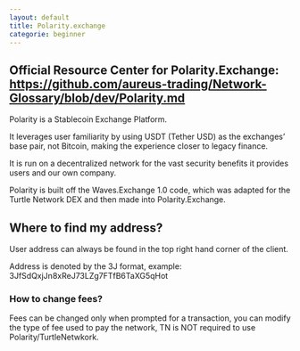 ```yaml
---
layout: default
title: Polarity.exchange
categorie: beginner
---
```

Official Resource Center for Polarity.Exchange: https://github.com/aureus-trading/Network-Glossary/blob/dev/Polarity.md
---

Polarity is a Stablecoin Exchange Platform.

It leverages user familiarity by using USDT (Tether USD) as the exchanges’ base pair, not Bitcoin, making the experience closer to legacy finance.

It is run on a decentralized network for the vast security benefits it provides users and our own company.

  Polarity is built off the Waves.Exchange 1.0 code, which was adapted 
  for the Turtle Network DEX and then made into Polarity.Exchange.

## Where to find my address?

User address can always be found in the top right hand corner of the client.

Address is denoted by the 3J format, example: 3JfSdQxjJn8xReJ73LZg7FTfB6TaXG5qHot


### How to change fees?

Fees can be changed only when prompted for a transaction, you can modify the type of fee used to pay the network, TN is NOT required to use Polarity/TurtleNetwkork.
